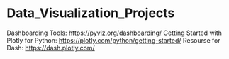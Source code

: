 # Data_Visualization_Projects

Dashboarding Tools: https://pyviz.org/dashboarding/
Getting Started with Plotly for Python: https://plotly.com/python/getting-started/
Resourse for Dash: https://dash.plotly.com/

